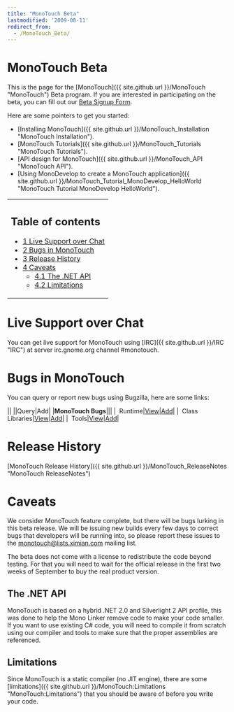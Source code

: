 ```yaml
---
title: "MonoTouch Beta"
lastmodified: '2009-08-11'
redirect_from:
  - /MonoTouch_Beta/
---
```


MonoTouch Beta
==============

This is the page for the [MonoTouch]({{ site.github.url }}/MonoTouch "MonoTouch") Beta program. If you are interested in participating on the beta, you can fill out our [Beta Signup Form](http://spreadsheets.google.com/viewform?hl=en&formkey=dHRXeFI5b1NjUWdRRkpiSmxkanh6T1E6MA..).

 Here are some pointers to get you started:

-   [Installing MonoTouch]({{ site.github.url }}/MonoTouch_Installation "MonoTouch Installation").
-   [MonoTouch Tutorials]({{ site.github.url }}/MonoTouch_Tutorials "MonoTouch Tutorials").
-   [API design for MonoTouch]({{ site.github.url }}/MonoTouch_API "MonoTouch API").
-   [Using MonoDevelop to create a MonoTouch application]({{ site.github.url }}/MonoTouch_Tutorial_MonoDevelop_HelloWorld "MonoTouch Tutorial MonoDevelop HelloWorld").

<table>
<col width="100%" />
<tbody>
<tr class="odd">
<td align="left"><h2>Table of contents</h2>
<ul>
<li><a href="#live-support-over-chat">1 Live Support over Chat</a></li>
<li><a href="#bugs-in-monotouch">2 Bugs in MonoTouch</a></li>
<li><a href="#release-history">3 Release History</a></li>
<li><a href="#caveats">4 Caveats</a>
<ul>
<li><a href="#the-net-api">4.1 The .NET API</a></li>
<li><a href="#limitations">4.2 Limitations</a></li>
</ul></li>
</ul></td>
</tr>
</tbody>
</table>

Live Support over Chat
======================

You can get live support for MonoTouch using [IRC]({{ site.github.url }}/IRC "IRC") at server irc.gnome.org channel \#monotouch.

Bugs in MonoTouch
=================

You can query or report new bugs using Bugzilla, here are some links:

||
||Query|Add|
|**MonoTouch Bugs**|||
|  Runtime|[View](http://tinyurl.com/l9xfck)|[Add](http://tinyurl.com/lxsfrz)|
|  Class Libraries|[View](http://tinyurl.com/knzc8s)|[Add](http://tinyurl.com/mfcw8k)|
|  Tools|[View](http://tinyurl.com/lxc273)|[Add](http://tinyurl.com/lgm6vd)|

Release History
===============

[MonoTouch Release History]({{ site.github.url }}/MonoTouch_ReleaseNotes "MonoTouch ReleaseNotes")

Caveats
=======

We consider MonoTouch feature complete, but there will be bugs lurking in this beta release. We will be issuing new builds every few days to correct bugs that developers will be running into, so please report these issues to the monotouch@lists.ximian.com mailing list.

The beta does not come with a license to redistribute the code beyond testing. For that you will need to wait for the official release in the first two weeks of September to buy the real product version.

The .NET API
------------

MonoTouch is based on a hybrid .NET 2.0 and Silverlight 2 API profile, this was done to help the Mono Linker remove code to make your code smaller. If you want to use existing C\# code, you will need to compile it from scratch using our compiler and tools to make sure that the proper assemblies are referenced.

Limitations
-----------

Since MonoTouch is a static compiler (no JIT engine), there are some [limitations]({{ site.github.url }}/MonoTouch:Limitations "MonoTouch:Limitations") that you should be aware of before you write your code.

